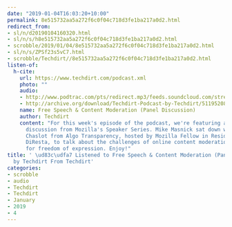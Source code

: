 ```yaml
---
date: "2019-01-04T16:03:20+10:00"
permalink: 8e515732aa5a272f6c0f04c718d3fe1ba217a0d2.html
redirect_from:
- sl/n/d20190104160320.html
- sl/n/s/h8e515732aa5a272f6c0f04c718d3fe1ba217a0d2.html
- scrobble/2019/01/04/8e515732aa5a272f6c0f04c718d3fe1ba217a0d2.html
- sl/n/s/ZPSf23s5vC7.html
- scrobble/Techdirt//8e515732aa5a272f6c0f04c718d3fe1ba217a0d2.html
listen-of:
  h-cite:
    url: https://www.techdirt.com/podcast.xml
    photo: ""
    audio:
    - http://www.podtrac.com/pts/redirect.mp3/feeds.soundcloud.com/stream/511952085-techdirt-free-speech-content-moderation-panel-discussion.mp3
    - http://archive.org/download/Techdirt-Podcast-by-Techdirt/511952085-techdirt-free-speech-content-moderation-panel-discussion.mp3
    name: Free Speech & Content Moderation (Panel Discussion)
    author: Techdirt
    content: "For this week's episode of the podcast, we're featuring a recent panel
      discussion from Mozilla's Speaker Series. Mike Masnick sat down with Guillaume
      Chaslot from Algo Transparency, hosted by Mozilla Fellow in Residence Ren\xE9e
      DiResta, to talk about the challenges of online content moderation and its implications
      for freedom of expression. Enjoy!"
title: ' \ud83c\udfa7 Listened to Free Speech & Content Moderation (Panel Discussion)
  by Techdirt From Techdirt'
categories:
- scrobble
- audio
- Techdirt
- Techdirt
- January
- 2019
- 4
---
```

